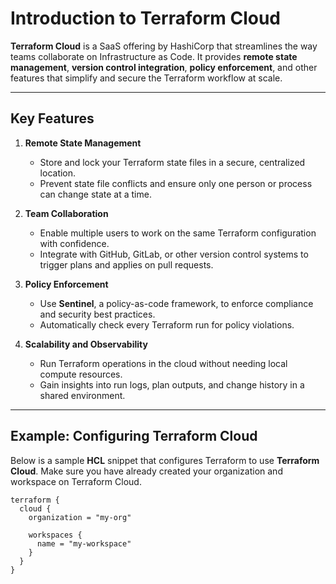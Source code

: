 # Introduction to Terraform Cloud

**Terraform Cloud** is a SaaS offering by HashiCorp that streamlines the way teams collaborate on Infrastructure as Code. It provides **remote state management**, **version control integration**, **policy enforcement**, and other features that simplify and secure the Terraform workflow at scale.

---

## Key Features

1. **Remote State Management**  
   - Store and lock your Terraform state files in a secure, centralized location.  
   - Prevent state file conflicts and ensure only one person or process can change state at a time.

2. **Team Collaboration**  
   - Enable multiple users to work on the same Terraform configuration with confidence.  
   - Integrate with GitHub, GitLab, or other version control systems to trigger plans and applies on pull requests.

3. **Policy Enforcement**  
   - Use **Sentinel**, a policy-as-code framework, to enforce compliance and security best practices.  
   - Automatically check every Terraform run for policy violations.

4. **Scalability and Observability**  
   - Run Terraform operations in the cloud without needing local compute resources.  
   - Gain insights into run logs, plan outputs, and change history in a shared environment.

---

## Example: Configuring Terraform Cloud

Below is a sample **HCL** snippet that configures Terraform to use **Terraform Cloud**. Make sure you have already created your organization and workspace on Terraform Cloud.

```hcl
terraform {
  cloud {
    organization = "my-org"

    workspaces {
      name = "my-workspace"
    }
  }
}

